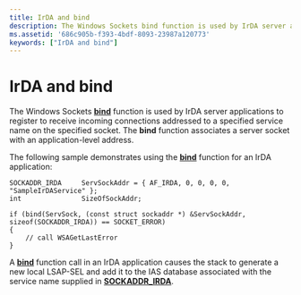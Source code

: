 ```yaml
---
title: IrDA and bind
description: The Windows Sockets bind function is used by IrDA server applications to register to receive incoming connections addressed to a specified service name on the specified socket.
ms.assetid: '686c905b-f393-4bdf-8093-23987a120773'
keywords: ["IrDA and bind"]
---
```


# IrDA and bind

The Windows Sockets [**bind**](https://msdn.microsoft.com/library/windows/desktop/ms737550) function is used by IrDA server applications to register to receive incoming connections addressed to a specified service name on the specified socket. The **bind** function associates a server socket with an application-level address.

The following sample demonstrates using the [**bind**](https://msdn.microsoft.com/library/windows/desktop/ms737550) function for an IrDA application:

``` syntax
SOCKADDR_IRDA     ServSockAddr = { AF_IRDA, 0, 0, 0, 0, "SampleIrDAService" };
int               SizeOfSockAddr;

if (bind(ServSock, (const struct sockaddr *) &ServSockAddr, sizeof(SOCKADDR_IRDA)) == SOCKET_ERROR)
{
    // call WSAGetLastError
}
```

A [**bind**](https://msdn.microsoft.com/library/windows/desktop/ms737550) function call in an IrDA application causes the stack to generate a new local LSAP-SEL and add it to the IAS database associated with the service name supplied in [**SOCKADDR\_IRDA**](https://msdn.microsoft.com/library/windows/desktop/ms740502).

 

 




